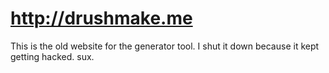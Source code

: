 # http://drushmake.me

This is the old website for the generator tool. I shut it down because it kept getting hacked. sux.
